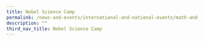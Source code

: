 ```yaml
---
title: Nobel Science Camp
permalink: /news-and-events/international-and-national-events/math-and-science/nobel-science-camp/
description: ""
third_nav_title: Nobel Science Camp
---
```

